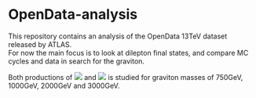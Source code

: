 # OpenData-analysis
This repository contains an analysis of the OpenData 13TeV dataset released by ATLAS.  
For now the main focus is to look at dilepton final states, and compare MC cycles and data in search for the graviton.

Both productions of <img src="https://render.githubusercontent.com/render/math?math=G\rightarrow ee"> and <img src="https://render.githubusercontent.com/render/math?math=G\rightarrow \mu\mu"> is studied for graviton masses of 750GeV, 
1000GeV, 2000GeV and 3000GeV.


